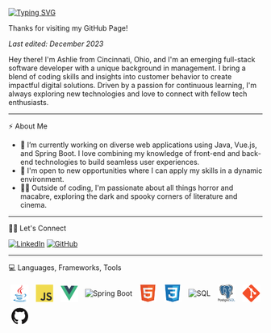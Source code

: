 [![Typing SVG](https://readme-typing-svg.demolab.com?font=Gruppo&size=25&pause=1000&width=435&lines=Hello!+I'm+Ashlie,+nice+to+meet+you+%F0%9F%98%8A)](https://git.io/typing-svg)

Thanks for visiting my GitHub Page!

_Last edited: December 2023_

Hey there! I'm Ashlie from Cincinnati, Ohio, and I'm an emerging full-stack software developer with a unique background in management. I bring a blend of coding skills and insights into customer behavior to create impactful digital solutions. Driven by a passion for continuous learning, I'm always exploring new technologies and love to connect with fellow tech enthusiasts.

---------------------------------------------------------------------------------------------------------------------------------
⚡️ About Me

- 🔭 I’m currently working on diverse web applications using Java, Vue.js, and Spring Boot. I love combining my knowledge of front-end and back-end technologies to build seamless user experiences.
- 💼 I'm open to new opportunities where I can apply my skills in a dynamic environment.
- 🤟🏻 Outside of coding, I'm passionate about all things horror and macabre, exploring the dark and spooky corners of literature and cinema.

---------------------------------------------------------------------------------------------------------------------------------
🤝🏻  Let's Connect

[![LinkedIn](https://img.shields.io/badge/LinkedIn-0077B5?style=for-the-badge&logo=linkedin&logoColor=white)](https://www.linkedin.com/in/ashlie-alvarez/)
[![GitHub](https://img.shields.io/badge/GitHub-100000?style=for-the-badge&logo=github&logoColor=white)](https://github.com/AshlieAlvarez)

---------------------------------------------------------------------------------------------------------------------------------
💻  Languages, Frameworks, Tools

<p float="left">
    <img style="padding:5px;" align="center" alt="Java" width="35px" src="https://raw.githubusercontent.com/devicons/devicon/master/icons/java/java-original.svg"/>
    <img style="padding:5px;" align="center" alt="JavaScript" width="35px" src="https://raw.githubusercontent.com/devicons/devicon/master/icons/javascript/javascript-original.svg"/>
    <img style="padding:5px;" align="center" alt="Vue.js" width="35px" src="https://raw.githubusercontent.com/devicons/devicon/master/icons/vuejs/vuejs-original.svg"/>
    <img style="padding:5px;" align="center" alt="Spring Boot" width="35px" src="https://www.vectorlogo.zone/logos/springio/springio-icon.svg"/>
    <img style="padding:5px;" align="center" alt="HTML5" width="35px" src="https://raw.githubusercontent.com/devicons/devicon/master/icons/html5/html5-original.svg"/>
    <img style="padding:5px;" align="center" alt="CSS" width="35px" src="https://raw.githubusercontent.com/devicons/devicon/master/icons/css3/css3-original.svg"/>
    <img style="padding:5px;" align="center" alt="SQL" width="35px" src="https://www.svgrepo.com/show/255832/sql.svg"/>
    <img style="padding:5px;" align="center" alt="PostgreSQL" width="35px" src="https://raw.githubusercontent.com/devicons/devicon/master/icons/postgresql/postgresql-original-wordmark.svg"/>
    <img style="padding:5px;" align="center" alt="Git" width="35px" src="https://raw.githubusercontent.com/devicons/devicon/master/icons/git/git-original.svg"/>
    <img style="padding:5px;" align="center" alt="GitHub" width="35px" src="https://raw.githubusercontent.com/devicons/devicon/master/icons/github/github-original.svg"/>
</p>
